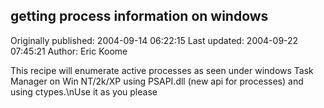 ## getting process information on windows 
Originally published: 2004-09-14 06:22:15 
Last updated: 2004-09-22 07:45:21 
Author: Eric Koome 
 
This recipe will enumerate active processes as seen under windows Task Manager on Win NT/2k/XP using PSAPI.dll (new api for processes) and using ctypes.\nUse it as you please